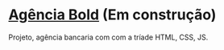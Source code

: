 # <a href="https://devnylo.github.io/Agencia-Bold/">Agência Bold</a> (Em construção)

Projeto, agência bancaria com com a tríade HTML, CSS, JS.
